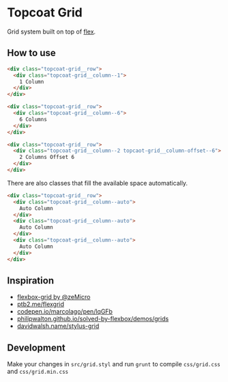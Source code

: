# Topcoat Grid

Grid system built on top of [flex](https://developer.mozilla.org/en-US/docs/Web/CSS/flex).

## How to use

```html
<div class="topcoat-grid__row">
  <div class="topcoat-grid__column--1">
    1 Column
  </div>
</div>

<div class="topcoat-grid__row">
  <div class="topcoat-grid__column--6">
    6 Columns
  </div>
</div>

<div class="topcoat-grid__row">
  <div class="topcoat-grid__column--2 topcaot-grid__column-offset--6">
    2 Columns Offset 6
  </div>
</div>
```

There are also classes that fill the available space automatically.

```html
<div class="topcoat-grid__row">
  <div class="topcoat-grid__column--auto">
    Auto Column
  </div>
  <div class="topcoat-grid__column--auto">
    Auto Column
  </div>
  <div class="topcoat-grid__column--auto">
    Auto Column
  </div>
</div>
```

## Inspiration

 - [flexbox-grid by @zeMicro](https://github.com/zeMirco/flexbox-grid)
 - [ptb2.me/flexgrid](http://ptb2.me/flexgrid/)
 - [codepen.io/marcolago/pen/lqGFb](http://codepen.io/marcolago/pen/lqGFb)
 - [philipwalton.github.io/solved-by-flexbox/demos/grids](http://philipwalton.github.io/solved-by-flexbox/demos/grids/)
 - [davidwalsh.name/stylus-grid](http://davidwalsh.name/stylus-grid)

## Development

Make your changes in `src/grid.styl` and run `grunt` to compile `css/grid.css` and `css/grid.min.css`

